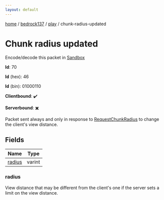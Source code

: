 ```yaml
---
layout: default
---
```


[home](/)  /  [bedrock137](/protocol/bedrock137)  /  [play](/protocol/bedrock137/play)  /  chunk-radius-updated

# Chunk radius updated

Encode/decode this packet in [Sandbox](../../../sandbox/bedrock137#play.chunk_radius_updated)

**Id**: 70

**Id** (hex): 46

**Id** (bin): 01000110

**Clientbound**: ✔️

**Serverbound**: ✖️

Packet sent always and only in response to [RequestChunkRadius](#play_request-chunk-radius) to change the client's view distance.

## Fields

Name | Type
---|---
[radius](#radius) | varint

### radius

View distance that may be different from the client's one if the server sets a limit on the view distance.
